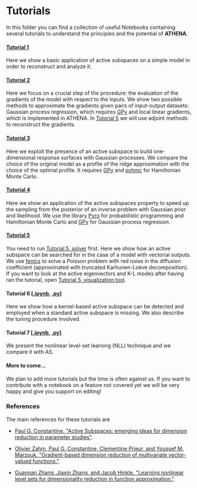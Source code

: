 # Tutorials

In this folder you can find a collection of useful Notebooks containing several tutorials to understand the principles and the potential of **ATHENA**.

#### [Tutorial 1](01_intro.ipynb)
Here we show a basic application of active subspaces on a simple model in order to reconstruct and analyze it.

#### [Tutorial 2](02_gradients_evaluation.ipynb)
Here we focus on a crucial step of the procedure: the evaluation of the gradients of the model with respect to the inputs. We show two possible methods to approximate the gradients given pairs of input-output datasets: Gaussian process regression, which requires [GPy](https://github.com/SheffieldML/GPy) and local linear gradients, which is implemented in ATHENA. In [Tutorial 5](05_SPDE_on_athena_vectorial_AS.ipynb) we will use adjoint methods to reconstruct the gradients.

#### [Tutorial 3](03_response_surfaces.ipynb)
Here we exploit the presence of an active subspace to build one-dimensional response surfaces with Gaussian
processes. We compare the choice of the original model as a profile of the ridge approximation with the choice of the optimal profile. It requires [GPy](https://github.com/SheffieldML/GPy) and [pyhmc](https://github.com/rmcgibbo/pyhmc) for Hamiltonian Monte Carlo.

#### [Tutorial 4](04_inverse_problems.ipynb)
Here we show an application of the active subspaces property to speed up the sampling from the posterior of an inverse problem with Gaussian prior and likelihood. We use the library [Pyro](https://pyro.ai/) for probabilistic programming and Hamiltonian Monte Carlo and [GPy](https://github.com/SheffieldML/GPy) for Gaussian process regression.

#### [Tutorial 5](05_SPDE_on_athena_vectorial_AS.ipynb)
You need to run [Tutorial 5, solver](05_SPDE_on_fenics_solver.ipynb) first. Here we show how an
active subspace can be searched for in the case of a model with vectorial outputs. We use [fenics](https://fenicsproject.org/) to solve a Poisson problem with red noise in the diffusion coefficient (approximated with truncated Karhunen-Loève decomposition). If you want to look at the active eigenvectors and K-L modes after having ran the tutorial, open [Tutorial 5, visualization tool](05_SPDE_on_fenics_modes.ipynb).

#### Tutorial 6 [[.ipynb](tutorial06/06_kernel-based_AS.ipynb), [.py](tutorial06/06_kernel-based_AS.py)]
Here we show how a kernel-based active subspace can be detected and employed
when a standard active subspace is missing. We also describe the tuning
procedure involved.

#### Tutorial 7 [[.ipynb](tutorial07/07_nonlinear_level-set_learning.ipynb), [.py](tutorial07/07_nonlinear_level-set_learning.py)]
We present the nonlinear level-set learning (NLL) technique and we compare it with AS.

#### More to come...
We plan to add more tutorials but the time is often against us. If you want to contribute with a notebook on a feature not covered yet we will be very happy and give you support on editing!


### References
The main references for these tutorials are

* [Paul G. Constantine. "Active Subspaces: emerging ideas for dimension reduction in parameter studies"](https://doi.org/10.1137/1.9781611973860).

* [Olivier Zahm, Paul G. Constantine, Clementine Prieur, and Youssef M. Marzouk. "Gradient-based dimension reduction of multivariate vector-valued functions."](https://epubs.siam.org/doi/pdf/10.1137/18M1221837).

* [Guannan Zhang, Jiaxin Zhang, and Jacob Hinkle. "Learning nonlinear level sets for dimensionality reduction in function approximation."](https://arxiv.org/abs/1902.10652).
